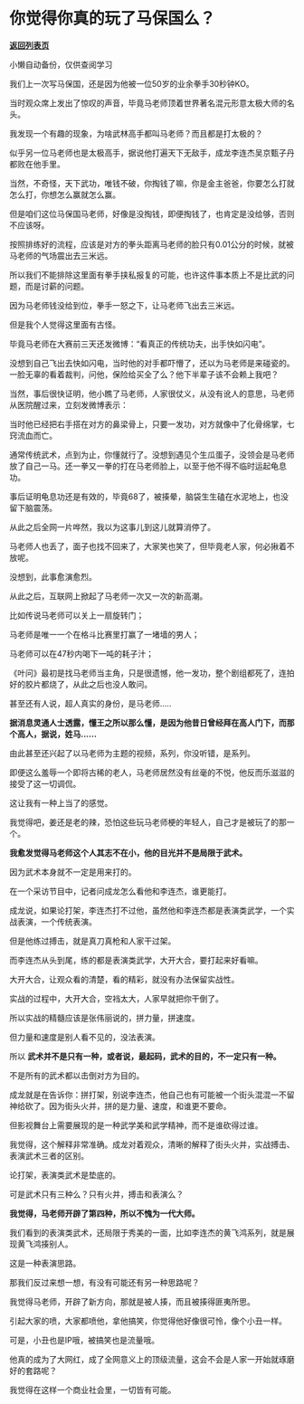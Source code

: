 # 你觉得你真的玩了马保国么？

[**返回列表页**](/gzh/记忆承载3)

小懒自动备份，仅供查阅学习

我们上一次写马保国，还是因为他被一位50岁的业余拳手30秒钟KO。

  

当时观众席上发出了惊叹的声音，毕竟马老师顶着世界著名混元形意太极大师的名头。

  

我发现一个有趣的现象，为啥武林高手都叫马老师？而且都是打太极的？

  

似乎另一位马老师也是太极高手，据说他打遍天下无敌手，成龙李连杰吴京甄子丹都败在他手里。

  

当然，不奇怪，天下武功，唯钱不破，你掏钱了嘛，你是金主爸爸，你要怎么打就怎么打，你想怎么赢就怎么赢。  

  

但是咱们这位马保国马老师，好像是没掏钱，即便掏钱了，也肯定是没给够，否则不应该呀。

  

按照排练好的流程，应该是对方的拳头距离马老师的脸只有0.01公分的时候，就被马老师的气场震出去三米远。

  

所以我们不能排除这里面有拳手挟私报复的可能，也许这件事本质上不是比武的问题，而是讨薪的问题。  

  

因为马老师钱没给到位，拳手一怒之下，让马老师飞出去三米远。

  

但是我个人觉得这里面有古怪。  

  

毕竟马老师在大赛前三天还发微博：“看真正的传统功夫，出手快如闪电”。

  

没想到自己飞出去快如闪电，当时他的对手都吓懵了，还以为马老师是来碰瓷的。一脸无辜的看着裁判，问他，保险给买全了么？他下半辈子该不会赖上我吧？

  

当然，事后很快证明，他小瞧了马老师，人家很仗义，从没有讹人的意思，马老师从医院醒过来，立刻发微博表示：  

  

当时他已经把右手搭在对方的鼻梁骨上，只要一发功，对方就像中了化骨绵掌，七窍流血而亡。

  

通常传统武术，点到为止，你懂就行了。没想到遇见个生瓜蛋子，没领会是马老师放了自己一马。还一拳又一拳的打在马老师脸上，以至于他不得不临时运起龟息功。

  

事后证明龟息功还是有效的，毕竟68了，被揍晕，脑袋生生磕在水泥地上，也没留下脑震荡。

  

从此之后全网一片哗然，我以为这事儿到这儿就算消停了。  

  

马老师人也丢了，面子也找不回来了，大家笑也笑了，但毕竟老人家，何必揪着不放呢。  

  

没想到，此事愈演愈烈。

  

从此之后，互联网上掀起了马老师一次又一次的新高潮。

  

比如传说马老师可以关上一扇旋转门；

马老师是唯一一个在格斗比赛里打赢了一堵墙的男人；

马老师可以在47秒内喝下一吨的耗子汁；

《叶问》最初是找马老师当主角，只是很遗憾，他一发功，整个剧组都死了，连拍好的胶片都烧了，从此之后也没人敢问。

  

甚至还有人说，超人真实的身份，是马老师.....  

  

 **据消息灵通人士透露，懂王之所以那么懂，是因为他昔日曾经拜在高人门下，而那个高人，据说，姓马......**

  

由此甚至还兴起了以马老师为主题的视频，系列，你没听错，是系列。

  

即便这么羞辱一个即将古稀的老人，马老师居然没有丝毫的不悦，他反而乐滋滋的接受了这一切调侃。  

  

这让我有一种上当了的感觉。

  

我觉得吧，姜还是老的辣，恐怕这些玩马老师梗的年轻人，自己才是被玩了的那一个。

  

 **我愈发觉得马老师这个人其志不在小，他的目光并不是局限于武术。**

  

因为武术本身就不一定是用来打的。

  

在一个采访节目中，记者问成龙怎么看他和李连杰，谁更能打。

  

成龙说，如果论打架，李连杰打不过他，虽然他和李连杰都是表演类武学，一个实战表演，一个传统表演。

  

但是他练过搏击，就是真刀真枪和人家干过架。

  

而李连杰从头到尾，练的都是表演类武学，大开大合，要打起来好看嘛。

  

大开大合，让观众看的清楚，看的精彩，就没有办法保留实战性。

  

实战的过程中，大开大合，空裆太大，人家早就把你干倒了。

  

所以实战的精髓应该是张伟丽说的，拼力量，拼速度。

  

但力量和速度是别人看不见的，没法表演。

  

所以 **武术并不是只有一种，或者说，最起码，武术的目的，不一定只有一种。**

  

不是所有的武术都以击倒对方为目的。

  

成龙就是在告诉你：拼打架，别说李连杰，他自己也有可能被一个街头混混一不留神给砍了。因为街头火并，拼的是力量、速度，和谁更不要命。

  

但影视舞台上需要展现的是一种武学美和武学精神，而不是谁砍得过谁。  

  

我觉得，这个解释非常准确。成龙对着观众，清晰的解释了街头火并，实战搏击、表演武术三者的区别。

  

论打架，表演类武术是垫底的。

  

可是武术只有三种么？只有火并，搏击和表演么？

  

 **我觉得，马老师开辟了第四种，所以不愧为一代大师。**

  

我们看到的表演类武术，还局限于秀美的一面，比如李连杰的黄飞鸿系列，就是展现黄飞鸿揍别人。  

  

这是一种表演思路。

  

那我们反过来想一想，有没有可能还有另一种思路呢？

  

我觉得马老师，开辟了新方向，那就是被人揍，而且被揍得匪夷所思。

  

引起大家的喷，大家都喷他，拿他搞笑，你觉得他好像很可怜，像个小丑一样。  

  

可是，小丑也是IP哦，被搞笑也是流量哦。

  

他真的成为了大网红，成了全网意义上的顶级流量，这会不会是人家一开始就琢磨好的套路呢？

  

我觉得在这样一个商业社会里，一切皆有可能。

